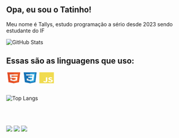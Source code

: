 <h2> Opa, eu sou o Tatinho!</h2>

<p>Meu nome é Tallys, estudo programação a sério desde 2023 sendo estudante do IF</p>

![GitHub Stats](https://github-readme-stats.vercel.app/api?username=Tatinhoo&show_icons=true&theme=midnight-purple)

  <!-- <span><img src="https://scontent.cdninstagram.com/v/t51.2885-19/357510820_227941750185199_8616607711034364595_n.jpg?stp=dst-jpg_s150x150&_nc_ht=scontent.cdninstagram.com&_nc_cat=107&_nc_ohc=fMt8AHBnOxMAX9JFZc_&edm=APs17CUBAAAA&ccb=7-5&oh=00_AfCtZjECqSq_csUPlEPwt8ZPzZCN7MrjtHlWA_yhb3royA&oe=65F107F4&_nc_sid=10d13b"></img></span> !-->
  

<div style="display: inline_block">
  <h2>Essas são as linguagens que uso:</h2>
  <img align="center" alt="HTML" height="30" width="40" src="https://raw.githubusercontent.com/devicons/devicon/master/icons/html5/html5-original.svg">
  <img align="center" alt="CSS" height="30" width="40" src="https://raw.githubusercontent.com/devicons/devicon/master/icons/css3/css3-original.svg">
  <img align="center" alt="JS" height="30" width="40" src="https://raw.githubusercontent.com/devicons/devicon/master/icons/javascript/javascript-plain.svg">
</div>
<br>

![Top Langs](https://github-readme-stats.vercel.app/api/top-langs/?username=anuraghazra&layout=compact)
<br><br><br><br>
<div>
  <a href="https://www.youtube.com/@Tatinhoo" target="_blank"><img src="https://img.shields.io/badge/YouTube-FF0000?style=for-the-badge&logo=youtube&logoColor=white" target="_blank"></a>
  <a href="https://www.instagram.com/otatinhoo/" target="_blank"><img src="https://img.shields.io/badge/Instagram-E4405F?style=for-the-badge&logo=instagram&logoColor=white" target="_blank"></a>
    <a href="https://twitter.com/otatinhoo" target="_blank"><img src="https://img.shields.io/badge/Twitter-1DA1F2?style=for-the-badge&logo=twitter&logoColor=white" target="_blank"></a>
</div>




<!-- Salve aí pra você que tá vendo o código do README !-->


